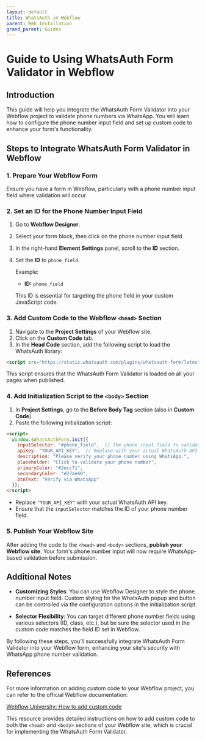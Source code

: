 ```yaml
---
layout: default
title: WhatsAuth in Webflow
parent: Web Installation
grand_parent: Guides
---
```


# Guide to Using WhatsAuth Form Validator in Webflow

## Introduction

This guide will help you integrate the WhatsAuth Form Validator into your Webflow project to validate phone numbers via WhatsApp. You will learn how to configure the phone number input field and set up custom code to enhance your form's functionality.

## Steps to Integrate WhatsAuth Form Validator in Webflow

### 1. **Prepare Your Webflow Form**

Ensure you have a form in Webflow, particularly with a phone number input field where validation will occur.

### 2. **Set an ID for the Phone Number Input Field**

1. Go to **Webflow Designer**.
2. Select your form block, then click on the phone number input field.
3. In the right-hand **Element Settings** panel, scroll to the **ID** section.
4. Set the **ID** to `phone_field`.

   Example:
   - **ID:** `phone_field`
   
   This ID is essential for targeting the phone field in your custom JavaScript code.

### 3. **Add Custom Code to the Webflow `<head>` Section**

1. Navigate to the **Project Settings** of your Webflow site.
2. Click on the **Custom Code** tab.
3. In the **Head Code** section, add the following script to load the WhatsAuth library:

```html
<script src="https://static.whatsauth.com/plugins/whatsauth-form/latest/validator.js"></script>
```

This script ensures that the WhatsAuth Form Validator is loaded on all your pages when published.

### 4. **Add Initialization Script to the `<body>` Section**

1. In **Project Settings**, go to the **Before Body Tag** section (also in **Custom Code**).
2. Paste the following initialization script:

```html
<script>
  window.$WhatsAuthForm.init({
    inputSelector: "#phone_field",  // The phone input field to validate
    apiKey: "YOUR_API_KEY",  // Replace with your actual WhatsAuth API key
    description: "Please verify your phone number using WhatsApp.",
    placeholder: "Click to validate your phone number",
    primaryColor: "#2ecc71",
    secondaryColor: "#27ae60",
    btnText: "Verify via WhatsApp"
  });
</script>
```

- Replace `"YOUR_API_KEY"` with your actual WhatsAuth API key.
- Ensure that the `inputSelector` matches the ID of your phone number field.

### 5. **Publish Your Webflow Site**

After adding the code to the `<head>` and `<body>` sections, **publish your Webflow site**. Your form's phone number input will now require WhatsApp-based validation before submission.

## Additional Notes

- **Customizing Styles**: You can use Webflow Designer to style the phone number input field. Custom styling for the WhatsAuth popup and button can be controlled via the configuration options in the initialization script.
  
- **Selector Flexibility**: You can target different phone number fields using various selectors (ID, class, etc.), but be sure the selector used in the custom code matches the field ID set in Webflow.

By following these steps, you’ll successfully integrate WhatsAuth Form Validator into your Webflow form, enhancing your site's security with WhatsApp phone number validation.


## References

For more information on adding custom code to your Webflow project, you can refer to the official Webflow documentation:

[Webflow University: How to add custom code](https://university.webflow.com/lesson/custom-code-in-the-head-and-body-tags)

This resource provides detailed instructions on how to add custom code to both the `<head>` and `<body>` sections of your Webflow site, which is crucial for implementing the WhatsAuth Form Validator.



